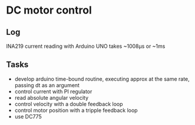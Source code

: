 # DC motor control

## Log

INA219 current reading with Arduino UNO takes ~1008µs or ~1ms

## Tasks

- develop arduino time-bound routine, executing approx at the same rate, passing dt as an argument
- control current with PI regulator
- read absolute angular velocity
- control velocity with a double feedback loop
- control motor position with a tripple feedback loop
- use DC775
